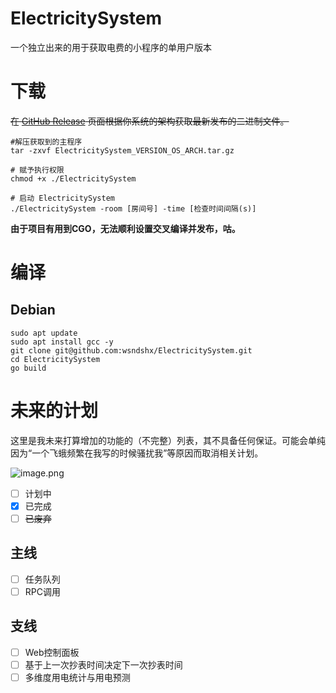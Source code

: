 # ElectricitySystem

一个独立出来的用于获取电费的小程序的单用户版本

# 下载

~~在 [GitHub Release](https://github.com/wsndshx/ElectricitySystem/releases/latest) 页面根据你系统的架构获取最新发布的二进制文件。~~

```shell
#解压获取到的主程序
tar -zxvf ElectricitySystem_VERSION_OS_ARCH.tar.gz

# 赋予执行权限
chmod +x ./ElectricitySystem

# 启动 ElectricitySystem
./ElectricitySystem -room [房间号] -time [检查时间间隔(s)]
```

**由于项目有用到CGO，无法顺利设置交叉编译并发布，咕。**

# 编译

## Debian

```shell
sudo apt update
sudo apt install gcc -y
git clone git@github.com:wsndshx/ElectricitySystem.git
cd ElectricitySystem
go build
```

# 未来的计划

这里是我未来打算增加的功能的（不完整）列表，其不具备任何保证。可能会单纯因为“一个飞蛾频繁在我写的时候骚扰我”等原因而取消相关计划。

![image.png](https://i.loli.net/2020/09/29/iWhrdvIaLqC7s9J.png)

- [ ] 计划中
- [x] 已完成
- [ ] ~~已废弃~~

## 主线

- [ ] 任务队列
- [ ] RPC调用

## 支线

- [ ] Web控制面板
- [ ] 基于上一次抄表时间决定下一次抄表时间
- [ ] 多维度用电统计与用电预测